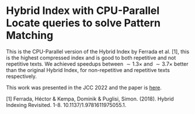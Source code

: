 # Hybrid Index with CPU-Parallel Locate queries to solve Pattern Matching


This is the CPU-Parallel version of the Hybrid Index by Ferrada et al. [1], this is the highest compressed index and is good to both repetitive and not repetitive texts. We achieved speedups between $\sim 1.3 \times$ and $\sim 3.7 \times$ better than the original Hybrid Index, for non-repetitive and repetitive texts respectively.

This work was presented in the JCC 2022 and the paper is [here](https://ieeexplore.ieee.org/document/10000377/).


[1] Ferrada, Héctor & Kempa, Dominik & Puglisi, Simon. (2018). Hybrid Indexing Revisited. 1-8. 10.1137/1.9781611975055.1. 
